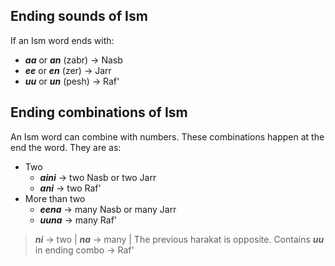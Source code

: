 ## Ending sounds of Ism
If an Ism word ends with:
- ***aa*** or ***an*** (zabr) -> Nasb
- ***ee*** or ***en*** (zer) -> Jarr
- ***uu*** or ***un*** (pesh) -> Raf'

## Ending combinations of Ism
An Ism word can combine with numbers. These combinations happen at the end the word. They are as:
- Two
	- ***aini*** -> two Nasb or two Jarr
	- ***ani*** -> two Raf'
- More than two
	- ***eena*** -> many Nasb or many Jarr
	- ***uuna*** -> many Raf'

> ***ni*** -> two | ***na*** -> many | The previous harakat is opposite.
> Contains ***uu*** in ending combo -> Raf'